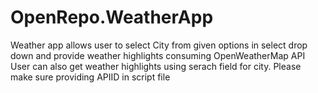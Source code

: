 # OpenRepo.WeatherApp
Weather app allows user to select City from given options in select drop down and provide weather highlights consuming OpenWeatherMap API
User can also get weather highlights using serach field for city.
Please make sure providing APIID in script file
